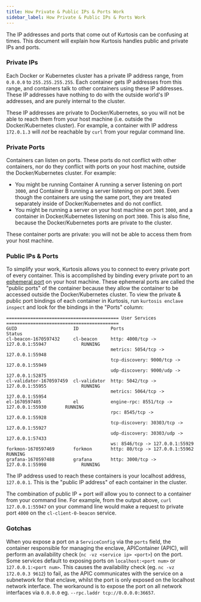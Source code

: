 ```yaml
---
title: How Private & Public IPs & Ports Work
sidebar_label: How Private & Public IPs & Ports Work
---
```


The IP addresses and ports that come out of Kurtosis can be confusing at times. This document will explain how Kurtosis handles public and private IPs and ports.

### Private IPs
Each Docker or Kubernetes cluster has a private IP address range, from `0.0.0.0` to `255.255.255.255`. Each container gets IP addresses from this range, and containers talk to other containers using these IP addresses. These IP addresses have nothing to do with the outside world's IP addresses, and are purely internal to the cluster.

These IP addresses are private to Docker/Kubernetes, so you will not be able to reach them from your host machine (i.e. outside the Docker/Kubernetes cluster). For example, a container with IP address `172.0.1.3` will _not_ be reachable by `curl` from your regular command line.

### Private Ports
Containers can listen on ports. These ports do not conflict with other containers, nor do they conflict with ports on your host machine, outside the Docker/Kubernetes cluster. For example:

- You might be running Container A running a server listening on port `3000`, and Container B running a server listening on port `3000`. Even though the containers are using the same port, they are treated separately inside of Docker/Kubernetes and do not conflict.
- You might be running a server on your host machine on port `3000`, and a container in Docker/Kubernetes listening on port `3000`. This is also fine, because the Docker/Kubernetes ports are private to the cluster.

These container ports are private: you will not be able to access them from your host machine.

### Public IPs & Ports
To simplify your work, Kurtosis allows you to connect to every private port of every container. This is accomplished by binding every private port to an [ephemeral port](https://unix.stackexchange.com/questions/65475/ephemeral-port-what-is-it-and-what-does-it-do) on your host machine. These ephemeral ports are called the "public ports" of the container because they allow the container to be accessed outside the Docker/Kubernetes cluster. To view the private & public port bindings of each container in Kurtosis, run `kurtosis enclave inspect` and look for the bindings in the "Ports" column:

```
========================================== User Services ==========================================
GUID                     ID            Ports                                         Status
cl-beacon-1670597432     cl-beacon     http: 4000/tcp -> 127.0.0.1:55947             RUNNING
                                       metrics: 5054/tcp -> 127.0.0.1:55948
                                       tcp-discovery: 9000/tcp -> 127.0.0.1:55949
                                       udp-discovery: 9000/udp -> 127.0.0.1:52875
cl-validator-1670597459  cl-validator  http: 5042/tcp -> 127.0.0.1:55955             RUNNING
                                       metrics: 5064/tcp -> 127.0.0.1:55954
el-1670597405            el            engine-rpc: 8551/tcp -> 127.0.0.1:55930       RUNNING
                                       rpc: 8545/tcp -> 127.0.0.1:55928
                                       tcp-discovery: 30303/tcp -> 127.0.0.1:55927
                                       udp-discovery: 30303/udp -> 127.0.0.1:57433
                                       ws: 8546/tcp -> 127.0.0.1:55929
forkmon-1670597469       forkmon       http: 80/tcp -> 127.0.0.1:55962               RUNNING
grafana-1670597488       grafana       http: 3000/tcp -> 127.0.0.1:55998             RUNNING
```

The IP address used to reach these containers is your localhost address, `127.0.0.1`. This is the "public IP address" of each container in the cluster.

The combination of public IP + port _will_ allow you to connect to a container from your command line. For example, from the output above, `curl 127.0.0.1:55947` on your command line would make a request to private port `4000` on the `cl-client-0-beacon` service.

### Gotchas

When you expose a port on a `ServiceConfig` via the `ports` field, the container responsible for managing the enclave, APIContainer (APIC), will perform an availability check (`nc -vz <service ip> <port>`) on the port. Some services default to exposing ports on `localhost:<port num>` or `127.0.0.1:<port num>`. This causes the availability check (eg. `nc -vz 172.0.0.3 9612`) to fail, as the APIC communicates with the service on a subnetwork for that enclave, whilst the port is only exposed on the localhost network interface. The workaround is to expose the port on all network interfaces via `0.0.0.0` eg. `--rpc.laddr tcp://0.0.0.0:36657`.